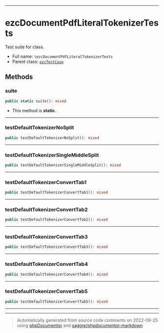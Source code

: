 ***

# ezcDocumentPdfLiteralTokenizerTests

Test suite for class.



* Full name: `\ezcDocumentPdfLiteralTokenizerTests`
* Parent class: [`ezcTestCase`](./ezcTestCase.md)




## Methods


### suite



```php
public static suite(): mixed
```



* This method is **static**.







***

### testDefaultTokenizerNoSplit



```php
public testDefaultTokenizerNoSplit(): mixed
```











***

### testDefaultTokenizerSingleMiddleSplit



```php
public testDefaultTokenizerSingleMiddleSplit(): mixed
```











***

### testDefaultTokenizerConvertTab1



```php
public testDefaultTokenizerConvertTab1(): mixed
```











***

### testDefaultTokenizerConvertTab2



```php
public testDefaultTokenizerConvertTab2(): mixed
```











***

### testDefaultTokenizerConvertTab3



```php
public testDefaultTokenizerConvertTab3(): mixed
```











***

### testDefaultTokenizerConvertTab4



```php
public testDefaultTokenizerConvertTab4(): mixed
```











***

### testDefaultTokenizerConvertTab5



```php
public testDefaultTokenizerConvertTab5(): mixed
```











***


***
> Automatically generated from source code comments on 2022-06-25 using [phpDocumentor](http://www.phpdoc.org/) and [saggre/phpdocumentor-markdown](https://github.com/Saggre/phpDocumentor-markdown)
